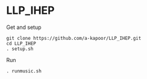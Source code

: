 # LLP_IHEP

Get and setup
```console
git clone https://github.com/a-kapoor/LLP_IHEP.git
cd LLP_IHEP
. setup.sh
```

Run
```console
. runmusic.sh
```

